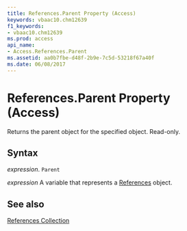 ```yaml
---
title: References.Parent Property (Access)
keywords: vbaac10.chm12639
f1_keywords:
- vbaac10.chm12639
ms.prod: access
api_name:
- Access.References.Parent
ms.assetid: aa0b7fbe-d48f-2b9e-7c5d-53218f67a40f
ms.date: 06/08/2017
---
```



# References.Parent Property (Access)

Returns the parent object for the specified object. Read-only.


## Syntax

 _expression_. `Parent`

 _expression_ A variable that represents a [References](./Access.References.md) object.


## See also


[References Collection](Access.References.md)

